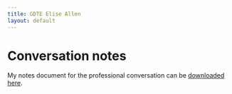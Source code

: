 ```yaml
---
title: GDTE Elise Allen
layout: default
---
```

# Conversation notes

My notes document for the professional conversation can be [downloaded here]().